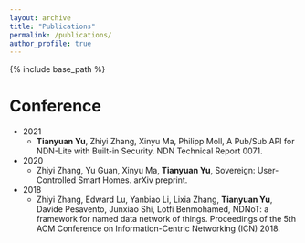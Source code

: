 ```yaml
---
layout: archive
title: "Publications"
permalink: /publications/
author_profile: true
---
```


{% include base_path %}


Conference  
======
* 2021
  * **Tianyuan Yu**, Zhiyi Zhang, Xinyu Ma, Philipp Moll, A Pub/Sub API for NDN-Lite with Built-in Security. NDN Technical Report 0071.
* 2020
  * Zhiyi Zhang, Yu Guan, Xinyu Ma, **Tianyuan Yu**, Sovereign: User-Controlled Smart Homes. arXiv preprint.
* 2018
  * Zhiyi Zhang, Edward Lu, Yanbiao Li, Lixia Zhang, **Tianyuan Yu**, Davide Pesavento, Junxiao Shi, Lotfi Benmohamed, NDNoT: a framework for named data network of things. Proceedings of the 5th ACM Conference on Information-Centric Networking (ICN) 2018.